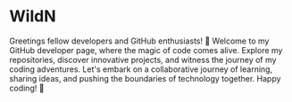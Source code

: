 # WildN
Greetings fellow developers and GitHub enthusiasts! 👋 Welcome to my GitHub developer page, where the magic of code comes alive. Explore my repositories, discover innovative projects, and witness the journey of my coding adventures. Let's embark on a collaborative journey of learning, sharing ideas, and pushing the boundaries of technology together. Happy coding! 🚀
